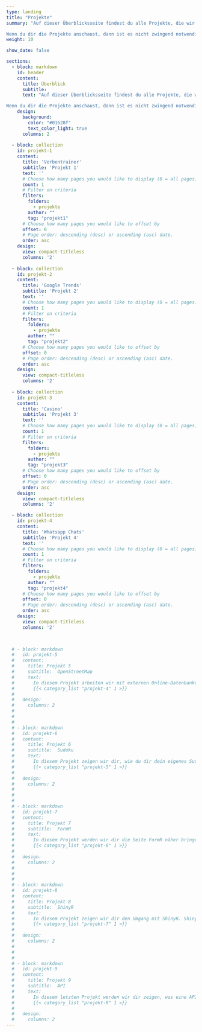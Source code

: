 ```yaml
---
type: landing
title: "Projekte"
summary: "Auf dieser Überblicksseite findest du alle Projekte, die wir bisher erstellt haben. Jedes Projekt ist in vier Abschnitte gegliedert: Übersicht, Problemstellung, Tipps und Lösungen. Die ersten beiden stellen das jeweilige Projekt inhaltlich vor und schildern die Probleme, die in der Bewältigung auftreten könnten. Bei den Tipps gibt es kleine Hilfestellungen, wenn du an irgendeiner Stelle nicht weiterkommen solltest. Die Lösungen zeigen dann letztlich, wie wir dieses Projekt bearbeitet haben.

Wenn du dir die Projekte anschaust, dann ist es nicht zwingend notwendig, sie in der präsentierten Reihenfolge durchzugehen. Generell werden die Projekte zwar nach unten hin etwas schwieriger, aber keines erfordert explizit die Bearbeitung eines vorhergehenden Projekts, weshalb alle weitestgehend unabhängig voneinander bearbeitet werden können. Falls du erst noch einen Blick in die Auffrischung werfen willst, findest du [hier](https://pandar.netlify.app/categories/zusatz) ein paar zusätzliche Inhalte."
weight: 10

show_date: false

sections:
  - block: markdown
    id: header
    content:
      title: Überblick
      subtitle: 
      text: "Auf dieser Überblicksseite findest du alle Projekte, die wir bisher erstellt haben. Jedes Projekt ist in vier Abschnitte gegliedert: Übersicht, Problemstellung, Tipps und Lösungen. Die ersten beiden stellen das jeweilige Projekt inhaltlich vor und schildern die Probleme, die in der Bewältigung auftreten könnten. Bei den Tipps gibt es kleine Hilfestellungen, wenn du an irgendeiner Stelle nicht weiterkommen solltest. Die Lösungen zeigen dann letztlich, wie wir dieses Projekt bearbeitet haben.

Wenn du dir die Projekte anschaust, dann ist es nicht zwingend notwendig, sie in der präsentierten Reihenfolge durchzugehen. Generell werden die Projekte zwar nach unten hin etwas schwieriger, aber keines erfordert explizit die Bearbeitung eines vorhergehenden Projekts, weshalb alle weitestgehend unabhängig voneinander bearbeitet werden können. Falls du erst noch einen Blick in die Auffrischung werfen willst, findest du [hier](https://pandar.netlify.app/categories/zusatz) ein paar zusätzliche Inhalte."
    design:
      background:
        color: "#01628f"
        text_color_light: true
      columns: 2
      
  - block: collection
    id: projekt-1
    content:
      title: 'Verbentrainer'
      subtitle: 'Projekt 1'
      text: ''
      # Choose how many pages you would like to display (0 = all pages)
      count: 1
      # Filter on criteria
      filters:
        folders:
          - projekte
        author: ""
        tag: "projekt1"
      # Choose how many pages you would like to offset by
      offset: 0
      # Page order: descending (desc) or ascending (asc) date.
      order: asc
    design:
      view: compact-titleless
      columns: '2'
      
  - block: collection
    id: projekt-2
    content:
      title: 'Google Trends'
      subtitle: 'Projekt 2'
      text: ''
      # Choose how many pages you would like to display (0 = all pages)
      count: 1
      # Filter on criteria
      filters:
        folders:
          - projekte
        author: ""
        tag: "projekt2"
      # Choose how many pages you would like to offset by
      offset: 0
      # Page order: descending (desc) or ascending (asc) date.
      order: asc
    design:
      view: compact-titleless
      columns: '2'
      
  - block: collection
    id: projekt-3
    content:
      title: 'Casino'
      subtitle: 'Projekt 3'
      text: ''
      # Choose how many pages you would like to display (0 = all pages)
      count: 1
      # Filter on criteria
      filters:
        folders:
          - projekte
        author: ""
        tag: "projekt3"
      # Choose how many pages you would like to offset by
      offset: 0
      # Page order: descending (desc) or ascending (asc) date.
      order: asc
    design:
      view: compact-titleless
      columns: '2'

  - block: collection
    id: projekt-4
    content:
      title: 'Whatsapp Chats'
      subtitle: 'Projekt 4'
      text: ''
      # Choose how many pages you would like to display (0 = all pages)
      count: 1
      # Filter on criteria
      filters:
        folders:
          - projekte
        author: ""
        tag: "projekt4"
      # Choose how many pages you would like to offset by
      offset: 0
      # Page order: descending (desc) or ascending (asc) date.
      order: asc
    design:
      view: compact-titleless
      columns: '2'


      
  # - block: markdown
  #   id: projekt-5
  #   content:
  #     title: Projekt 5
  #     subtitle:  OpenStreetMap
  #     text: 
  #       In diesem Projekt arbeiten wir mit externen Online-Datenbanken zur Kartendarstellung. Dieses Projekt lässt dir viele Freiheiten, weshalb du es individuell an deine Vorstellungen anpassen kannst. Zum Beispiel kannst du deine Heimatstadt darstellen und dort alle Pommesbuden finden. Hier wird deiner Fantasie keine Grenzen gesetzt.
  #       {{< category_list "projekt-4" 1 >}}
  #       
  #   design:
  #     columns: 2
  #           
  #     
  #     
  # - block: markdown
  #   id: projekt-6
  #   content:
  #     title: Projekt 6
  #     subtitle:  Sudoku
  #     text: 
  #       In diesem Projekt zeigen wir dir, wie du dir dein eigenes Sudoku erstellen kannst. Was steckt hinter diesem Rätsel? Wie löst man sie am schnellsten? Mit verschiedenen Schwierigkeitsgraden kannst du hier deine Rätselfähigkeiten steigern und alles anwenden, was du bisher schon gelernt hast.
  #       {{< category_list "projekt-5" 1 >}}
  #       
  #   design:
  #     columns: 2
  #           
  #     
  #     
  # - block: markdown
  #   id: projekt-7
  #   content:
  #     title: Projekt 7
  #     subtitle:  FormR
  #     text: 
  #       In diesem Projekt werden wir dir die Seite FormR näher bringen. Dies ist eine Website, die vor allem die Organisation für Langzeitstudien einfach machen soll. Wir werden weniger R intern arbeiten sondern mit Google Sheets und eine kleine Umfrage zu den Big Five generieren.
  #       {{< category_list "projekt-6" 1 >}}
  #       
  #   design:
  #     columns: 2
  #           
  #     
  #     
  # - block: markdown
  #   id: projekt-8
  #   content:
  #     title: Projekt 8
  #     subtitle:  ShinyR
  #     text: 
  #       In diesem Projekt zeigen wir dir den Umgang mit ShinyR. ShinyR ermöglicht es, interaktive Webinhalte mithilfe von R zu erstellen. Die dabei entstehenden Websites lassen R im Hintergrund und können somit von jeder Person ohne Programmiererfahrung genutzt werden.
  #       {{< category_list "projekt-7" 1 >}}
  #       
  #   design:
  #     columns: 2
  #           
  #     
  #     
  # - block: markdown
  #   id: projekt-9
  #   content:
  #     title: Projekt 9
  #     subtitle:  API
  #     text: 
  #       In diesem letzten Projekt werden wir dir zeigen, was eine API ist und wie du über diese, Daten in dein R Studio laden kann. Dies nennt sich auch Web-Scraping. In dem Projekt werden wir Daten von der WHO herunterladen, die Indexe zu jeglichen gesundheitszogenen Themen sammelt. Im Anschluss werden wir die Daten grafisch und interaktiv aufbereiten.
  #       {{< category_list "projekt-8" 1 >}}
  #       
  #   design:
  #     columns: 2
---
```

